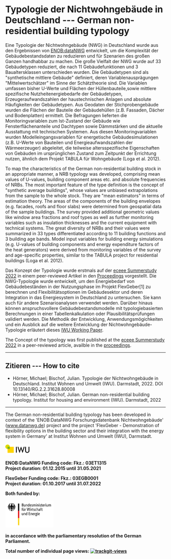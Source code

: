 # Typologie der Nichtwohngebäude in Deutschland --- German non-residential building typology
Eine Typologie der Nichtwohngebäude (NWG) in Deutschland wurde aus den Ergebnissen von [ENOB:dataNWG](https://datanwg.de/home/aktuelles/) entwickelt, um die Komplexität der Gebäudebestandsdaten zu reduzieren und für Szenarien des großen Ganzen handhabbar zu machen. Die große Vielfalt der NWG wurde auf 33 Gebäudetypen reduziert, die nach 11 Gebäudefunktionen und 3 Baualtersklassen unterschieden wurden. Die Gebäudetypen sind als "synthetische mittlere Gebäude" definiert, deren Variablenausprägungen "Mittelwertschätzer" im Sinne der Schätztheorie sind. Die Variablen umfassen bisher U-Werte und Flächen der Hüllenbauteile,sowie mittlere spezifische Nutzheitenergiebedarfe der Gebäudetypen, Erzeugeraufwandszahlen der haustechnischen Anlagen und absolute Häufigkeiten der Gebäudetypen. Aus Geodaten der Stichprobengebäude wurden die Flächen der Bauteile der Gebäudehüllen (z.B. Fassaden, Dächer und Bodenplatten) ermittelt. Die Befragungen lieferten die Monitoringvariablen zum Ist-Zustand der Gebäude wie Fensterflächenanteile und Dachtypen sowie Dämmstärken und die aktuelle Ausstattung mit technischen Systemen. Aus diesen Monitoringvariablen wurden Modelleingangsvariablen für energetische Gebäudesimulationen (z.B. U-Werte von Bauteilen und Energieaufwandszahlen der Wärmeerzeuger) abgeleitet, die teilweise altersspezifische Eigenschaften von Gebäuden im ursprünglichen Zustand zum Zeitpunkt der Errichtung nutzen, ähnlich dem Projekt TABULA für Wohngebäude (Loga et al. 2012).

To map the characteristics of the German non-residential building stock in an appropriate manner, a NRB typology was developed, comprising mean values of U-values, building component areas etc. and absolute frequencies of NRBs. The most important feature of the type definition is the concept of "synthetic average buildings", whose values are unbiased extrapolations from the sample to the whole stock. They are "mean estimators" in terms of estimation theory. The areas of the components of the building envelopes (e.g. facades, roofs and floor slabs) were determined from geospatial data of the sample buildings. The survey provided additional geometric values like window area fractions and roof types as well as further monitoring variables such as insulation thicknesses and the current equipment with technical systems. The great diversity of NRBs and their values were summarized in 33 types differentiated according to 11 building functions and 3 building age bands. Model input variables for building energy simulations (e.g. U-values of building components and energy expenditure factors of the heat generators) were derived from monitoring variables of the survey and age-specific properties, similar to the TABULA project for residential buildings (Loga et al. 2012). 

Das Konzept der Typologie wurde erstmals auf der [eceee Summerstudy 2022](https://www.eceee.org/summerstudy/)
 in einem peer-reviewed Artikel in den [Proceedings](https://www.researchgate.net/publication/362234550_Building_typology_of_the_non-residential_building_stock_in_Germany_-_methodology_and_first_results) vorgestellt. Die NWG-Typologie wurde entwickelt, um den Energiebedarf von Gebäudebeständen in der Nutzungsphase im Projekt FlexGeber[1] zu berechnen und Flexibilitätsoptionen im Gebäudesektor und deren Integration in das Energiesystem in Deutschland zu untersuchen. Sie kann auch für andere Szenarioanalysen verwendet werden. Darüber hinaus können anspruchsvollere Gebäudebestandsmodelle mit typologiebasierten Berechnungen in einer Tabellenkalkulation oder Plausibilitätsprüfungen validiert werden. Die Methodik der Entwicklung, Anwendungsmögichkeiten und ein Ausblick auf die weitere Entwicklung  der Nichtwohngebäude-Typologie erläutert dieses [IWU Working Paper](https://www.researchgate.net/publication/364715234_Typologie_der_Nichtwohngebaude_in_Deutschland_-_Methodik_Anwendung_und_Ausblick).

The Concept of the typology was first published at the [eceee Summerstudy 2022](https://www.eceee.org/summerstudy/) in a peer-reviewed article, availble in the [proceedings](https://www.researchgate.net/publication/362234550_Building_typology_of_the_non-residential_building_stock_in_Germany_-_methodology_and_first_results).

---
## Zitieren --- How to cite
- Hörner, Michael; Bischof, Julian. Typologie der Nichtwohngebäude in Deutschland. Institut Wohnen und Umwelt (IWU). Darmstadt, 2022. DOI 10.13140/RG.2.2.31628.80008
- Hörner, Michael; Bischof, Julian. German non-residential building typology. Institut for housing and environment (IWU). Darmstadt, 2022
---

The German non-residential building typology has been developed in context of the 'ENOB:DataNWG Forschungsdatenbank Nichtwohngebäude' (www.datanwg.de) project and the project 'FlexGeber - Demonstration of flexibility options in the building sector and their integration with the energy system in Germany' at Institut Wohnen und Umwelt (IWU), Darmstadt.
<p float="left">
  <img src="doc/img/IWU_Logo.PNG" width="15%" /> 
</p>  

<b>ENOB:DataNWG<b>
<b>Funding code:</b>  Fkz.: 03ET1315  
<b>Project duration:</b>  01.12.2015 until 31.05.2021

<b>FlexGeber<b>
<b>Funding code:</b>  Fkz.: 03EGB0001  
<b>Project duration:</b>  01.10.2017 until 31.07.2022
  
<b>Both funded by:</b> 
<p float="left">
  <img src="doc/img/BMWi_Logo.png" width="30%" /> 
</p> 
in accordance with the parliamentary resolution of the German Parliament.

Total number of individual page views: 
 <a href="https://trackgit.com">
<img src="https://us-central1-trackgit-analytics.cloudfunctions.net/token/ping/l9oair9lt9n4pb5op4l9" alt="trackgit-views" />
</a>
